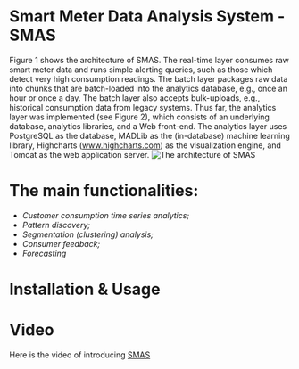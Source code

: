 Smart Meter Data Analysis System - SMAS
======================

Figure 1 shows the architecture of SMAS.  The real-time layer consumes raw smart meter data and runs simple alerting queries, such as those which detect very high consumption readings.  The batch layer packages raw data into chunks that are batch-loaded into the analytics database, e.g., once an hour or once a day.  The batch layer also accepts bulk-uploads, e.g., historical consumption data from legacy systems.  Thus far, the analytics layer was implemented (see Figure 2), which consists of an underlying database, analytics libraries, and a Web front-end.
The analytics layer uses PostgreSQL as the database,  MADLib as the (in-database) machine learning library,  Highcharts (www.highcharts.com) as the visualization engine, and Tomcat as the web application server. 
![The architecture of SMAS](https://dl.dropboxusercontent.com/u/8691433/benchmark/img/smas.png)

The main functionalities:
============================
* *Customer consumption time series analytics;*
* *Pattern discovery;*
* *Segmentation (clustering) analysis;*
* *Consumer feedback;*
* *Forecasting*



Installation & Usage
===========================

Video
======================
Here is the video of introducing [SMAS](https://www.youtube.com/watch?v=5717mOJSwfI&list=UU9F0rInEDHm1RiFD_R_TGMQ)
